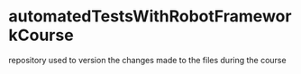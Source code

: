 # automatedTestsWithRobotFrameworkCourse
repository used to version the changes made to the files during the course
